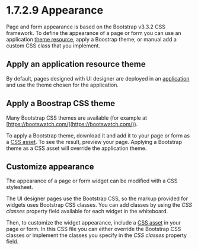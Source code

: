 # 1.7.2.9 Appearance

Page and form appearance is based on the Bootstrap v3.3.2 CSS framework. 
To define the appearance of a page or form you can use an application [theme resource](/themes.html),
apply a Boostrap theme, 
or manual add a custom CSS class that you implement.

## Apply an application resource theme

By default, pages designed with UI designer are deployed in an [application](/applications.html)
and use the theme chosen for the application.

## Apply a Boostrap CSS theme

Many Bootstrap CSS themes are available 
(for example at [https://bootswatch.com/](https://bootswatch.com/)). 

To apply a Bootstrap theme, download it and add it to your page or form as a [CSS asset](/assets.html). 
To see the result, preview your page. 
Applying a Bootstrap theme as a CSS asset will override the application theme.

## Customize appearance

The appearance of a page or form widget can be modified with a CSS stylesheet. 

The UI designer pages use the Bootstrap CSS, so the markup provided for widgets uses Bootstrap CSS classes.
You can add classes by using the _CSS classes_ property field available 
for each widget in the whiteboard.

Then, to customize the widget appearance, include a [CSS asset](/assets.html) in your page or form. 
In this CSS file you can either override the Bootstrap CSS classes or implement the
classes you specify in the _CSS classes_ property field.